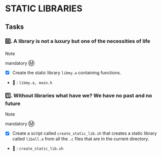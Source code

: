 # STATIC LIBRARIES

## Tasks

### :zero:. A library is not a luxury but one of the necessities of life

> [!NOTE]
> mandatory :m:

- [x] Create the static library `libmy.a` containing functions.

- :file_folder: : `libmy.a, main.h`

### :one:. Without libraries what have we? We have no past and no future

> [!NOTE]
> mandatory :m:

- [x] Create a script called `create_static_lib.sh` that creates a static library called `liball.a` from all the `.c` files that are in the current directory.

- :file_folder: : `create_static_lib.sh`
